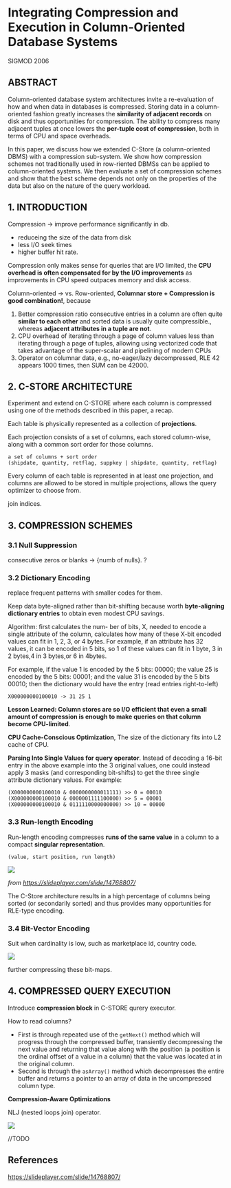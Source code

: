 # Integrating Compression and Execution in Column-Oriented Database Systems

SIGMOD 2006

## ABSTRACT

Column-oriented database system architectures invite a re-evaluation of how and when data in databases is compressed. Storing data in a column-oriented fashion greatly increases the **similarity of adjacent records** on disk and thus opportunities for compression. The ability to compress many adjacent tuples at once lowers the **per-tuple cost of compression**, both in terms of CPU and space overheads.

In this paper, we discuss how we extended C-Store (a column-oriented DBMS) with a compression sub-system. We show how compression schemes not traditionally used in row-riented DBMSs can be applied to column-oriented systems. We then evaluate a set of compression schemes and show that the best scheme depends not only on the properties of the data but also on the nature of the query workload.

## 1. INTRODUCTION

Compression -> improve performance significantly in db.
- reduceing the size of the data from disk
- less I/O seek times
- higher buffer hit rate. 

Compression only makes sense for queries that are I/O limited, the **CPU overhead is often compensated for by the I/O improvements** as improvements in CPU speed outpaces memory and disk access.

Column-oriented -> vs. Row-oriented, **Columnar store + Compression is good combination!**, because 
1. Better compression ratio consecutive entries in a column are often quite **similar to each other** and sorted data is usually quite compressible., whereas **adjacent attributes in a tuple are not**. 
2. CPU overhead of iterating through a page of column values less than iterating through a page of tuples, allowing using vectorized code that takes advantage of the super-scalar and pipelining of modern CPUs
3. Operator on columnar data, e.g., no-eager/lazy decompressed, RLE 42 appears 1000 times, then SUM can be 42000.

## 2. C-STORE ARCHITECTURE

Experiment and extend on C-STORE where each column is compressed using one of the methods described in this paper, a recap.

Each table is physically represented as a collection of **projections**.

Each projection consists of a set of columns, each stored column-wise, along with a common sort order for those columns.

```
a set of columns + sort order
(shipdate, quantity, retflag, suppkey | shipdate, quantity, retflag)
```

Every column of each table is represented in at least one projection, and columns are allowed to be stored in multiple projections, allows the query optimizer to choose from.

join indices.

## 3. COMPRESSION SCHEMES

### 3.1 Null Suppression

consecutive zeros or blanks -> {numb of nulls}. ?

### 3.2 Dictionary Encoding

replace frequent patterns with smaller codes for them.

Keep data byte-aligned rather than bit-shifting because worth **byte-aligning dictionary entries** to obtain even modest CPU savings.

Algorithm: first calculates the num- ber of bits, X, needed to encode a single attribute of the column, calculates how many of these X-bit encoded values can fit in 1, 2, 3, or 4 bytes. For example, if an attribute has 32 values, it can be encoded in 5 bits, so 1 of these values can fit in 1 byte, 3 in 2 bytes,4 in 3 bytes,or 6 in 4bytes. 

For example, if the value 1 is encoded by the 5 bits: 00000; the value 25 is encoded by the 5 bits: 00001; and the value 31 is encoded by the 5 bits 00010; then the dictionary would have the entry (read entries right-to-left)
```
X000000000100010 -> 31 25 1
```

**Lesson Learned: Column stores are so I/O efficient that even a small amount of compression is enough to make queries on that column become CPU-limited**.

**CPU Cache-Conscious Optimization**, The size of the dictionary fits into L2 cache of CPU.

**Parsing Into Single Values for query operator**. Instead of decoding a 16-bit entry in the above example into the 3 original values, one could instead apply 3 masks (and corresponding bit-shifts) to get the three single attribute dictionary values. For example:
```
(X000000000100010 & 0000000000011111) >> 0 = 00010 
(X000000000100010 & 0000001111100000) >> 5 = 00001 
(X000000000100010 & 0111110000000000) >> 10 = 00000
```

### 3.3 Run-length Encoding

Run-length encoding compresses **runs of the same value** in a column to a compact **singular representation**. 

```
(value, start position, run length)
```
![](images/Integrating_Compression_and_Execution_in_Column_Oriented_Database_Systems/slide_33.jpg)

*from https://slideplayer.com/slide/14768807/*

The C-Store architecture results in a high percentage of columns being sorted (or secondarily sorted) and thus provides many opportunities for RLE-type encoding.

### 3.4 Bit-Vector Encoding

Suit when cardinality is low, such as marketplace id, country code.

![](images/Integrating_Compression_and_Execution_in_Column_Oriented_Database_Systems/Bit-Vector+Encoding.jpg)

further compressing these bit-maps.

## 4. COMPRESSED QUERY EXECUTION

Introduce **compression block** in C-STORE qurery executor. 

How to read columns?

- First is through repeated use of the `getNext()` method which will progress through the compressed buffer, transiently decompressing the next value and returning that value along with the position (a position is the ordinal offset of a value in a column) that the value was located at in the original column. 
- Second is through the `asArray()` method which decompresses the entire buffer and returns a pointer to an array of data in the uncompressed column type.

**Compression-Aware Optimizations**

NLJ (nested loops join) operator.

![](images/Integrating_Compression_and_Execution_in_Column_Oriented_Database_Systems/nlj.png)

//TODO

## References

https://slideplayer.com/slide/14768807/